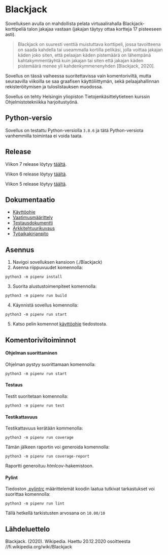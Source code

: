 # Blackjack

Sovelluksen avulla on mahdollista pelata virtuaalirahalla Blackjack-korttipeliä talon jakajaa vastaan (jakajan täytyy ottaa kortteja 17 pisteeseen asti).

> Blackjack on suuresti  venttiä muistuttava korttipeli, jossa tavoitteena on saada kahdella tai  useammalla kortilla pelikäsi, jolla voittaa jakajan käden joko siten,  että pelaajan käden pistemäärä on lähempänä kahtakymmentäyhtä kuin  jakajan tai siten että jakajan käden pistemäärä menee yli  kahdenkymmenenyhden [Blackjack, 2020].

Sovellus on tässä vaiheessa suoritettavissa vain komentoriviltä, mutta seuraavilla viikoilla se saa graafisen käyttöliittymän, sekä pelaajahallinnan rekisteröitymisen ja tuloslistauksen muodossa.

Sovellus on tehty Helsingin yliopiston Tietojenkäsittelytieteen kurssin Ohjelmistotekniikka harjoitustyönä.

## Python-versio
Sovellus on testattu Python-versiolla `3.8.6` ja tätä Python-versiota vanhemmilla toimintaa ei voida taata.

## Release
Viikon 7 release löytyy [täältä](https://github.com/TeemuBergman/ot-harjoitustyo/releases/tag/viikko7_v2).

Viikon 6 release löytyy [täältä](https://github.com/TeemuBergman/ot-harjoitustyo/releases/tag/viikko6).

Viikon 5 release löytyy [täältä](https://github.com/TeemuBergman/ot-harjoitustyo/releases/tag/viikko5).

## Dokumentaatio
- [Käyttöohje](./dokumentaatio/kayttoohje.md)
- [Vaatimusmäärittely](./dokumentaatio/vaatimusmaarittely.md)
- [Testausdokumentti](./dokumentaatio/testausdokumentti.md)
- [Arkkitehtuurikuvaus](./dokumentaatio/arkkitehtuuri.md)
- [Työaikakirjanpito](./dokumentaatio/työaikakirjanpito.txt)

## Asennus

1. Navigoi sovelluksen kansioon (./Blackjack)
2. Asenna riippuvuudet komennolla:
```
python3 -m pipenv install
```
3. Suorita alustustoimenpiteet komennolla:
```
python3 -m pipenv run build
```
4. Käynnistä sovellus komennolla:
```
python3 -m pipenv run start
```
5. Katso pelin komennot [käyttöohje](./dokumentaatio/kayttoohje.md) tiedostosta.

## Komentorivitoiminnot

#### Ohjelman suorittaminen

Ohjelman pystyy suorittamaan komennolla:

```
python3 -m pipenv run start
```

#### Testaus

Testit suoritetaan komennolla:

```
python3 -m pipenv run test
```

#### Testikattavuus

Testikattavuus kerätään kommenolla:

```
python3 -m pipenv run coverage
```

Tämän jälkeen raportin voi generoida komennolla:

```
python3 -m pipenv run coverage-report
```

Raportti generoituu _htmlcov_-hakemistoon.

#### Pylint

Tiedoston [.pylintrc](./Blackjack/.pylintrc) määrittelemät koodin laatua tutkivat tarkastukset voi suorittaa komennolla:

```
python3 -m pipenv run lint
```

Tällä hetkellä tarkistusten arvosana on `10.00/10`

## Lähdeluettelo

Blackjack. (2020). Wikipedia. Haettu 20.12.2020 osoitteesta //fi.wikipedia.org/wiki/Blackjack